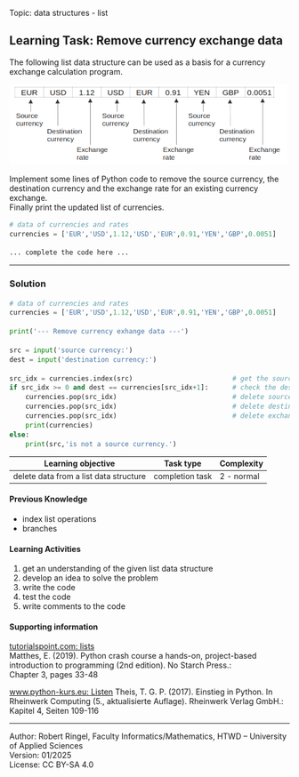 Topic: data structures - list
## Learning Task: Remove currency exchange data

The following list data structure can be used as a basis for a currency exchange calculation program.

![](CurrencyExchangeCalculator.png)

Implement some lines of Python code to remove the source currency, the destination currency and the exchange rate for an existing currency exchange.  
Finally print the updated list of currencies.

``` python
# data of currencies and rates
currencies = ['EUR','USD',1.12,'USD','EUR',0.91,'YEN','GBP',0.0051]

... complete the code here ...

```

---------------------------------------

### Solution

``` python
# data of currencies and rates
currencies = ['EUR','USD',1.12,'USD','EUR',0.91,'YEN','GBP',0.0051]

print('--- Remove currency exhange data ---')

src = input('source currency:')
dest = input('destination currency:')

src_idx = currencies.index(src)                         # get the source curr. index
if src_idx >= 0 and dest == currencies[src_idx+1]:      # check the dest. currency
	currencies.pop(src_idx)                             # delete source currency
	currencies.pop(src_idx)                             # delete destination currency
	currencies.pop(src_idx)                             # delete exchange rate
	print(currencies)
else:
	print(src,'is not a source currency.')

```

| **Learning objective**                         | **Task type**   | **Complexity** |
| ---------------------------------------------- | --------------- | -------------- |
| delete data from a list data structure         | completion task | 2 - normal     |  

#### Previous Knowledge

- index list operations
- branches
  
#### Learning Activities

1) get an understanding of the given list data structure
2) develop an idea to solve the problem 
3) write the code
4) test the code
5) write comments to the code

#### Supporting information

[tutorialspoint.com: lists](https://www.tutorialspoint.com/python/python_lists.htm)  
Matthes, E. (2019). Python crash course a hands-on, project-based introduction to programming (2nd edition). No Starch Press.:  
Chapter 3, pages 33-48  

[www.python-kurs.eu: Listen](https://www.python-kurs.eu/python3_listen.php)
Theis, T. G. P. (2017). Einstieg in Python. In Rheinwerk Computing (5., aktualisierte Auflage). Rheinwerk Verlag GmbH.:   
Kapitel 4, Seiten 109-116

---------------------------------------
Author: Robert Ringel, Faculty Informatics/Mathematics, HTWD – University of Applied Sciences  
Version: 01/2025            
License: CC BY-SA 4.0
